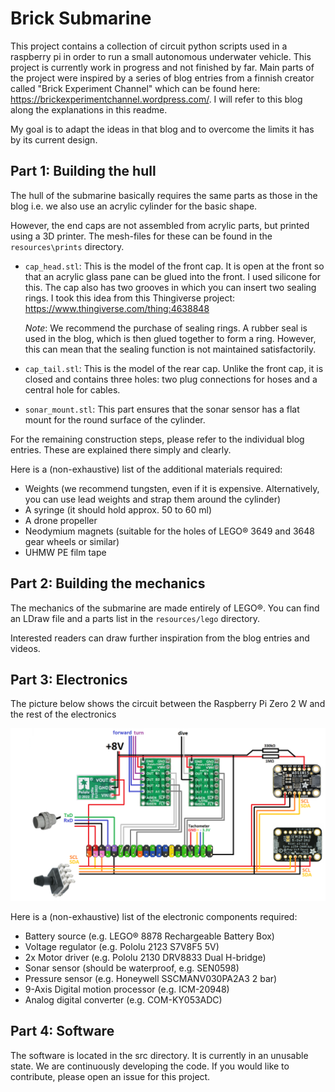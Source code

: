 # Brick Submarine

This project contains a collection of circuit python scripts 
used in a raspberry pi in order to run a small autonomous 
underwater vehicle. This project is currently work in progress 
and not finished by far. Main parts of the project were 
inspired by a series of blog entries from a finnish creator 
called "Brick Experiment Channel" which can be found here: 
https://brickexperimentchannel.wordpress.com/. I will refer 
to this blog along the explanations in this readme.

My goal is to adapt the ideas in that blog and to overcome 
the limits it has by its current design. 

## Part 1: Building the hull

The hull of the submarine basically requires 
the same parts as those in the blog i.e. we also use an 
acrylic cylinder for the basic shape. 

However, the end caps are not assembled from acrylic parts, 
but printed using a 3D printer. The mesh-files for these can be 
found in the `resources\prints` directory.

* `cap_head.stl`: This is the model of the front cap. It is 
    open at the front so that an acrylic glass pane can be 
    glued into the front. I used silicone for this. The cap 
    also has two grooves in which you can insert two sealing 
    rings. I took this idea from this Thingiverse project: 
    https://www.thingiverse.com/thing:4638848

    _Note_: We recommend the purchase of sealing rings. A 
    rubber seal is used in the blog, which is then glued 
    together to form a ring. However, this can mean that the 
    sealing function is not maintained satisfactorily.
* `cap_tail.stl`: This is the model of the rear cap. Unlike 
    the front cap, it is closed and contains three holes: two 
    plug connections for hoses and a central hole for cables.
* `sonar_mount.stl`: This part ensures that the sonar 
    sensor has a flat mount for the round surface of the 
    cylinder. 

For the remaining construction steps, please refer to the 
individual blog entries. These are explained there simply and 
clearly. 

Here is a (non-exhaustive) list of the additional materials 
required:
* Weights (we recommend tungsten, even if it is expensive. 
    Alternatively, you can use lead weights and strap them 
    around the cylinder)
* A syringe (it should hold approx. 50 to 60 ml)
* A drone propeller
* Neodymium magnets (suitable for the holes of LEGO® 3649 and 
    3648 gear wheels or similar)
* UHMW PE film tape

## Part 2: Building the mechanics

The mechanics of the submarine are made entirely of LEGO®. 
You can find an LDraw file and a parts list in the `resources/lego` 
directory. 

Interested readers can draw further inspiration from the blog entries 
and videos. 

## Part 3: Electronics

The picture below shows the circuit between the Raspberry Pi 
Zero 2 W and the rest of the electronics

![circuit diagram](./resources/circuit_diagram.png?raw=true)

Here is a (non-exhaustive) list of the electronic components 
required:
* Battery source (e.g. LEGO® 8878 Rechargeable
    Battery Box)
* Voltage regulator (e.g. Pololu 2123 S7V8F5 5V)
* 2x Motor driver (e.g. Pololu 2130 DRV8833 Dual H-bridge)
* Sonar sensor (should be waterproof, e.g. SEN0598)
* Pressure sensor (e.g. Honeywell SSCMANV030PA2A3 2 bar)
* 9-Axis Digital motion processor (e.g. ICM-20948)
* Analog digital converter (e.g. COM-KY053ADC)

## Part 4: Software

The software is located in the src directory. It is currently 
in an unusable state. We are continuously developing the code. 
If you would like to contribute, please open an issue for this 
project. 
